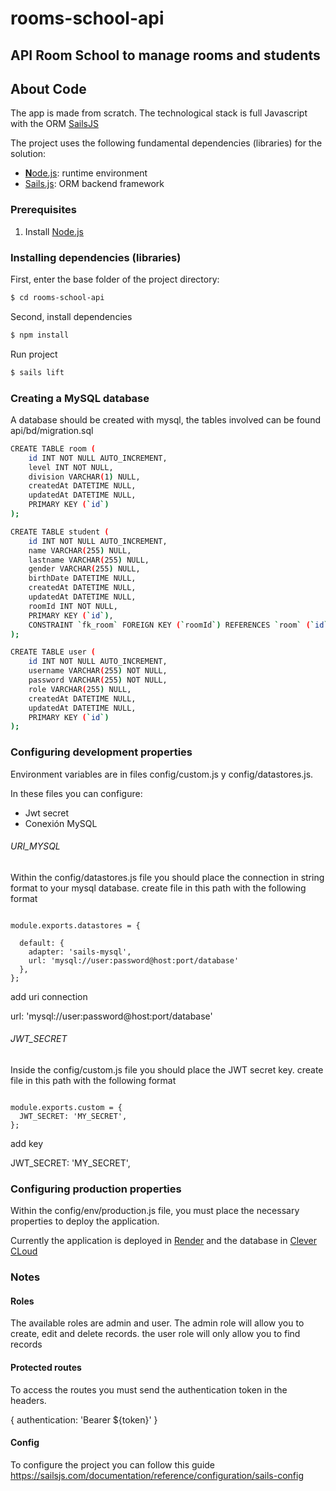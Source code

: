# rooms-school-api

## API Room School to manage rooms and students

## About Code

The app is made from scratch. The technological stack is full Javascript with the ORM [SailsJS](https://sailsjs.com)

The project uses the following fundamental dependencies (libraries) for the solution:

* [**N**ode.js](https://nodejs.org): runtime environment
* [Sails.js](https://sailsjs.com): ORM backend framework


### Prerequisites

1. Install [Node.js](https://nodejs.org)

### Installing dependencies (libraries)

First, enter the base folder of the project directory:

```sh
$ cd rooms-school-api
```
Second, install dependencies

```sh
$ npm install
```
Run project

```sh
$ sails lift
```



### Creating a MySQL database

A database should be created with mysql, the tables involved can be found api/bd/migration.sql

```sh
CREATE TABLE room (
    id INT NOT NULL AUTO_INCREMENT,
    level INT NOT NULL,
    division VARCHAR(1) NULL,
    createdAt DATETIME NULL,
    updatedAt DATETIME NULL,
    PRIMARY KEY (`id`)
);

CREATE TABLE student (
    id INT NOT NULL AUTO_INCREMENT,
    name VARCHAR(255) NULL,
    lastname VARCHAR(255) NULL,
    gender VARCHAR(255) NULL,
    birthDate DATETIME NULL,
    createdAt DATETIME NULL,
    updatedAt DATETIME NULL,
    roomId INT NOT NULL,
    PRIMARY KEY (`id`),
    CONSTRAINT `fk_room` FOREIGN KEY (`roomId`) REFERENCES `room` (`id`) ON DELETE RESTRICT ON UPDATE CASCADE
);

CREATE TABLE user (
    id INT NOT NULL AUTO_INCREMENT,
    username VARCHAR(255) NOT NULL,
    password VARCHAR(255) NOT NULL,
    role VARCHAR(255) NULL,
    createdAt DATETIME NULL,
    updatedAt DATETIME NULL,
    PRIMARY KEY (`id`)
);
```

### Configuring development properties

Environment variables are in files config/custom.js y config/datastores.js.

In these files you can configure:
* Jwt secret
* Conexión MySQL

###### URI_MYSQL

Within the config/datastores.js file you should place the connection in string format to your mysql database. create file in this path with the following format



```ssh

module.exports.datastores = {

  default: {
    adapter: 'sails-mysql',
    url: 'mysql://user:password@host:port/database'
  },
};

```
add uri connection

url: 'mysql://user:password@host:port/database'


###### JWT_SECRET
Inside the config/custom.js file you should place the JWT secret key.  create file in this path with the following format

```ssh

module.exports.custom = {
  JWT_SECRET: 'MY_SECRET',
};
```
add key

JWT_SECRET: 'MY_SECRET',


### Configuring production properties

Within the config/env/production.js file, you must place the necessary properties to deploy the application.

Currently the application is deployed in [Render](https://render.com/) and the database in [Clever CLoud](https://www.clever-cloud.com/)

### Notes

#### Roles

The available roles are admin and user.
The admin role will allow you to create, edit and delete records. the user role will only allow you to find records

#### Protected routes

To access the routes you must send the authentication token in the headers.

{ authentication: 'Bearer ${token}' }

#### Config

To configure the project you can follow this guide https://sailsjs.com/documentation/reference/configuration/sails-config
